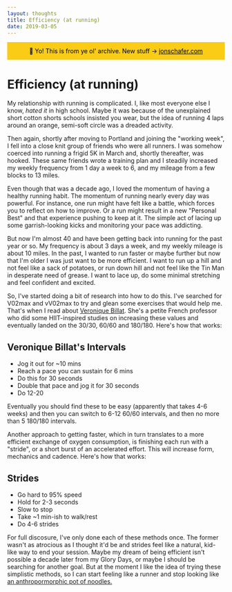 ```yaml
---
layout: thoughts
title: Efficiency (at running)
date: 2019-03-05
---
```


<div style="background: #FACC15; color: black; padding: 12px; text-align: center; margin-bottom: 20px;">
  📍 Yo! This is from ye ol' archive. New stuff → <a href="https://jonschafer.com" style="color: #000000; text-decoration: underline;">jonschafer.com</a>
</div>

# Efficiency (at running)

My relationship with running is complicated. I, like most everyone else I know, _hated it_ in high school. Maybe it was because of the unexplained short cotton shorts schools insisted you wear, but the idea of running 4 laps around an orange, semi-soft circle was a dreaded activity.

Then again, shortly after moving to Portland and joining the "working week", I fell into a close knit group of friends who were all runners. I was somehow coerced into running a frigid 5K in March and, shortly thereafter, was hooked. These same friends wrote a training plan and I steadily increased my weekly frequency from 1 day a week to 6, and my mileage from a few blocks to 13 miles.

Even though that was a decade ago, I loved the momentum of having a healthy running habit. The momentum of running nearly every day was powerful. For instance, one run might have felt like a battle, which forces you to reflect on how to improve. Or a run might result in a new "Personal Best" and that experience pushing to keep at it. The simple act of lacing up some garrish-looking kicks and monitoring your pace was addicting.

But now I'm almost 40 and have been getting back into running for the past year or so. My frequency is about 3 days a week, and my weekly mileage is about 10 miles. In the past, I wanted to run faster or maybe further but now that I'm older I was just want to be more efficient. I want to run up a hill and not feel like a sack of potatoes, or run down hill and not feel like the Tin Man in desperate need of grease. I want to lace up, do some minimal stretching and feel confident and excited.

So, I've started doing a bit of research into how to do this. I've searched for <span class="code">V02max</span> and <span class="code">vV02max</span> to try and glean some exercises that would help me. That's when I read about <a href="https://lwcoaching.com/interval-training-the-scientific-way/">Veronique Billat</a>. She's a petite French professor who did some HIIT-inspired studies on increasing these values and eventually landed on the 30/30, 60/60 and 180/180. Here's how that works:

## Veronique Billat's Intervals

<ul class="indent">
  <li>Jog it out for ~10 mins</li>
  <li>Reach a pace you can sustain for 6 mins</li>
  <li>Do this for 30 seconds</li>
  <li>Double that pace and jog it for 30 seconds</li>
  <li>Do 12-20</li>
</ul>

Eventually you should find these to be easy (apparently that takes 4-6 weeks) and then you can switch to 6-12 60/60 intervals, and then no more than 5 180/180 intervals.

Another approach to getting faster, which in turn translates to a more efficient exchange of oxygen consumption, is finishing each run with a "stride", or a short burst of an accelerated effort. This will increase form, mechanics and cadence. Here's how that works:

## Strides

<ul class="indent">
  <li>Go hard to 95% speed</li>
  <li>Hold for 2-3 seconds</li>
  <li>Slow to stop</li>
  <li>Take ~1 min-ish to walk/rest</li>
  <li>Do 4-6 strides</li>
</ul>

For full discosure, I've only done each of these methods once. The former wasn't as atrocious as I thought it'd be and strides feel like a natural, kid-like way to end your session. Maybe my dream of being efficient isn't possible a decade later from my Glory Days, or maybe I should be searching for another goal. But at the moment I like the idea of trying these simplistic methods, so I can start feeling like a runner and stop looking like <a href="https://youtu.be/2vkgUL-J0Fg">an anthropormorphic pot of noodles.</a>
